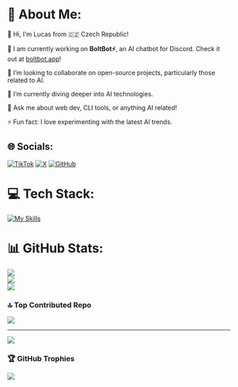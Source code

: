# 💫 About Me:

👋 Hi, I'm Lucas from 🇨🇿 Czech Republic!

🔭 I am currently working on **BoltBot⚡**, an AI chatbot for Discord. Check it out at [boltbot.app](https://boltbot.app)!

👯 I’m looking to collaborate on open-source projects, particularly those related to AI.

🌱 I’m currently diving deeper into AI technologies.

💬 Ask me about web dev, CLI tools, or anything AI related!

⚡ Fun fact: I love experimenting with the latest AI trends.

## 🌐 Socials:
[![TikTok](https://img.shields.io/badge/TikTok-%23000000.svg?logo=TikTok&logoColor=white)](https://tiktok.com/pr1ncx)
[![X](https://img.shields.io/badge/X-black.svg?logo=X&logoColor=white)](https://x.com/vibranq)
[![GitHub](https://img.shields.io/badge/GitHub-100000?style=for-the-badge&logo=github&logoColor=white)](https://github.com/LucasCzechia)

# 💻 Tech Stack:
[![My Skills](https://skillicons.dev/icons?i=javascript,typescript,nodejs,html,css,react,nextjs,vercel,linux,git,github,figma&)](https://skillicons.dev)

# 📊 GitHub Stats:
![](https://github-readme-stats.vercel.app/api?username=LucasCzechia&theme=onedark&hide_border=true&include_all_commits=true&count_private=true)<br/>
![](https://github-readme-streak-stats.herokuapp.com/?user=LucasCzechia&theme=onedark&hide_border=true)<br/>
![](https://github-readme-stats.vercel.app/api/top-langs/?username=LucasCzechia&theme=onedark&hide_border=true&include_all_commits=true&count_private=true&layout=compact)

### 🔝 Top Contributed Repo
![](https://github-contributor-stats.vercel.app/api?username=LucasCzechia&limit=5&theme=onedark&combine_all_yearly_contributions=true&hide_border=true)

---
[![](https://visitcount.itsvg.in/api?id=LucasCzechia&icon=0&color=0)](https://visitcount.itsvg.in)

### 🏆 GitHub Trophies
![](https://github-profile-trophy.vercel.app/?username=LucasCzechia&theme=onedark&hide_border=true)
